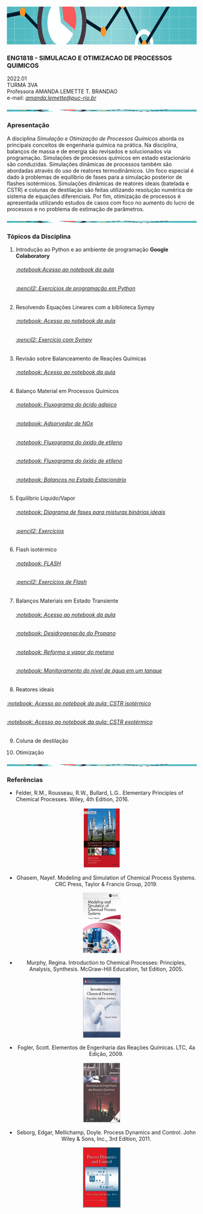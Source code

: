 
<p align="center">
<img src="https://github.com/amandalemette/ENG1818/blob/5a2a8ae2c6d70dfdadac589ef29561218447d37b/Imagens/im.png?raw=true" width=3000 height=100 />
</p>

### ENG1818 - SIMULACAO E OTIMIZACAO DE PROCESSOS QUIMICOS 
2022.01<br/>
TURMA 3VA<br/>
Professora AMANDA LEMETTE T. BRANDAO<br/>
e-mail: *amanda.lemette@puc-rio.br*

<p align="center">
<img src="https://github.com/amandalemette/ENG1818/blob/5a2a8ae2c6d70dfdadac589ef29561218447d37b/Imagens/im.png?raw=true" width=3000 height=5 />
</p>

### Apresentação

A disciplina *Simulação e Otimização de Processos Químicos* aborda os principais conceitos de engenharia química na prática. Na disciplina, balanços de massa e de energia são revisados e solucionados via programação. Simulações de processos químicos em estado estacionário são conduzidas. Simulações dinâmicas de processos também são abordadas através do uso de reatores termodinâmicos. Um foco especial é dado à problemas de equilíbrio de fases para a simulação posterior de flashes isotérmicos. Simulações dinâmicas de reatores ideais (batelada e CSTR) e colunas de destilação são feitas utilizando resolução numérica de sistema de equações diferenciais. Por fim, otimização de processos é apresentada utilizando estudos de casos com foco no aumento do lucro de processos e no problema de estimação de parâmetros. 

<p align="center">
<img src="https://github.com/amandalemette/ENG1818/blob/5a2a8ae2c6d70dfdadac589ef29561218447d37b/Imagens/im.png?raw=true" width=3000 height=5 />
</p>

### Tópicos da Disciplina

1. Introdução ao Python e ao ambiente de programação **Google Colaboratory** 

    <h6 id="aula1.1"><a href="https://bit.ly/3tGZpY7">:notebook:Acesso ao notebook da aula  </a></h6>

    <h6 id="aula1.2"><a href="https://github.com/amandalemette/ENG1818/blob/2fd10a47da971f6c7748eb5500992dece88f39a0/Turma_2022.01/Exercicios_Python.ipynb">:pencil2: Exercícios de programação em Python  </a></h6>

2. Resolvendo Equações Lineares com a biblioteca Sympy

    <h6 id="aula2.1"><a href="https://github.com/amandalemette/ENG1818/blob/77b0c00dd6f4e4b825221bc26d90030e5ee665ed/Turma_2022.01/ResolvendoEqLinearescomSympy.ipynb">:notebook: Acesso ao notebook da aula</a></h6>
    
    <h6 id="aula2.2"><a href="https://github.com/amandalemette/ENG1818/blob/0a1de8469f9ffbb3af91f16762b21cf899d6a8e9/Turma_2022.01/ListaSympy.ipynb">:pencil2: Exercício com Sympy</a></h6>

3. Revisão sobre Balanceamento de Reações Químicas
    <h6 id="aula3.1"><a href="https://github.com/amandalemette/ENG1818/blob/061ee471c2e5b0cddb895502151207e506a7d050/Turma_2022.01/BalanceandoReacoes.ipynb">:notebook: Acesso ao notebook da aula</a></h6>

4. Balanço Material em Processos Químicos

    <h6 id="aula4.1"><a href="https://github.com/amandalemette/ENG1818/blob/c3d81e82b61e6935c430c3d0b6086b2c095f59d1/Turma_2022.01/AcAdipico.ipynb">:notebook: Fluxograma do ácido adípico</a></h6>
    
    <h6 id="aula4.2"><a href="https://github.com/amandalemette/ENG1818/blob/acd61e6077b84bdc4d596e5e73630871a66754a9/Turma_2022.01/AdsorvedorNOx.ipynb">:notebook: Adsorvedor de NOx</a></h6>
    
    <h6 id="aula4.3"><a href="https://github.com/amandalemette/ENG1818/blob/681adb3ba2bccb0714968f8feea1e2b1e24fa732/Turma_2022.01/FluxogOxidoEtileno.ipynb">:notebook: Fluxograma do óxido de etileno</a></h6>
    
    <h6 id="aula4.3"><a href="https://github.com/amandalemette/ENG1818/blob/681adb3ba2bccb0714968f8feea1e2b1e24fa732/Turma_2022.01/FluxogOxidoEtileno.ipynb">:notebook: Fluxograma do óxido de etileno</a></h6>
    
    <h6 id="aula4.4"><a href="https://github.com/amandalemette/ENG1818/blob/a2901516dfb54aa973c34bf934bf0537876f300e/Turma_2022.01/Equacoes_Balanco_Fundamentais.ipynb">:notebook: Balanços no Estado Estacionário </a></h6>
    
5. Equilíbrio Líquido/Vapor

    <h6 id="aula5.1"><a href="https://github.com/amandalemette/ENG1818/blob/49915ed27fe4af0d35cc467cbccec8e64b19d0a7/Turma_2022.01/DiagramaFases.ipynb">:notebook: Diagrama de fases para misturas binárias ideais </a></h6>
    
    <h6 id="aula5.2"><a href="https://github.com/amandalemette/ENG1818/blob/33350af6930d674765bfe38e4583d505fb3ecea2/Turma_2022.01/Lista_DiagramaFases.ipynb">:pencil2:  Exercícios </a></h6>

6. Flash isotérmico

    <h6 id="aula6.1"><a href="https://github.com/amandalemette/ENG1818/blob/e4b590863e73d21992210f57c37f2e683f7b69d0/Turma_2022.01/PB_PORV_Flash.ipynb">:notebook: FLASH </a></h6>
    
    <h6 id="aula6.2"><a href="https://github.com/amandalemette/ENG1818/blob/71d4975423ab0e0bef80b23f6a016166caa35f74/Turma_2022.01/Lista_Flash.ipynb">:pencil2:  Exercícios de Flash </a></h6>
        
7. Balanços Materiais em Estado Transiente

    <h6 id="aula7.1"><a href="https://github.com/amandalemette/ENG1818/blob/38de18ae6c18e2fdf91e3e4ba87d0f97ed1053eb/Turma_2022.01/BMestadotransiente.ipynb">:notebook: Acesso ao notebook da aula </a></h6>
    
    <h6 id="aula7.2"><a href="https://github.com/amandalemette/ENG1818/blob/ac557a082ac90d9080f44590ff5c4fd5680603ee/Turma_2022.01/DesidrogenacaoPropano.ipynb">:notebook: Desidrogenação do Propano </a></h6>
    
    <h6 id="aula7.3"><a href="https://github.com/amandalemette/ENG1818/blob/223c286ae4c05c8e2de470378bbde420af9c7101/Turma_2022.01/ReformaMetano.ipynb">:notebook: Reforma a vapor do metano </a></h6>
    
    <h6 id="aula7.4"><a href="https://github.com/amandalemette/ENG1818/blob/da683dbb24e1c487495ebd42ddba00f57623453c/Turma_2022.01/BalancoMassaNivelTanque.ipynb">:notebook: Monitoramento do nível de água em um tanque </a></h6>
    

8. Reatores ideais

<h6 id="aula8.1"><a href="https://github.com/amandalemette/ENG1818/blob/f90677c983ab9c00e96fe1d1a51afe7b3640e026/Turma_2022.01/CSTR_1.ipynb">:notebook: Acesso ao notebook da aula: CSTR isotérmico </a></h6>

<h6 id="aula8.2"><a href="https://github.com/amandalemette/ENG1818/blob/f90677c983ab9c00e96fe1d1a51afe7b3640e026/Turma_2022.01/CSTR_2.ipynb">:notebook: Acesso ao notebook da aula: CSTR exotérmico </a></h6>

9. Coluna de destilação 

10. Otimização




<p align="center">
<img src="https://github.com/amandalemette/ENG1818/blob/5a2a8ae2c6d70dfdadac589ef29561218447d37b/Imagens/im.png?raw=true" width=3000 height=5 />
</p>


### Referências

- Felder, R.M., Rousseau, R.W., Bullard, L.G.. Elementary Principles of Chemical Processes. Wiley, 4th Edition, 2016.
<center><img src="https://github.com/amandalemette/ENG1818/blob/c07218af15836113498e6b82f2d75e653805865c/Imagens/book.png?raw=true"  width=100 height=160 />
    
- Ghasem, Nayef. Modeling and Simulation of Chemical Process Systems. CRC Press, Taylor & Francis Group, 2019.
<center><img src="https://github.com/amandalemette/images/blob/4b5bc671e60c4a94d6de9fdd486bdc90daecd516/ENG1818/ref1.png?raw=true"  width=100 height=160 />

- Murphy, Regina. Introduction to Chemical Processes: Principles, Analysis, Synthesis. McGraw-Hill Education, 1st Edition, 2005.
<center><img src="https://github.com/amandalemette/ENG1818/blob/12d5e375186eda4d950b0b3b60e058b189a6f5c1/Imagens/im7.png?raw=true"  width=100 height=160 />
    
- Fogler, Scott. Elementos de Engenharia das Reações Químicas. LTC, 4a Edição, 2009.
<center><img src="https://github.com/amandalemette/ENG1818/blob/601183f3155bf66274ffa37137c158cc0ac5d975/Imagens/im10.png?raw=true"  width=100 height=160 />
    
- Seborg, Edgar, Mellichamp, Doyle. Process Dynamics and Control. John Wiley & Sons, Inc., 3rd Edition, 2011.
<center><img src="https://github.com/amandalemette/ENG1818/blob/78e5c648d72e43bd37e12997312be0925fc05518/Imagens/im12.png?raw=true"  width=100 height=160 />

